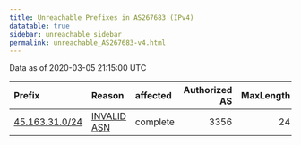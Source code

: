 ```yaml
---
title: Unreachable Prefixes in AS267683 (IPv4)
datatable: true
sidebar: unreachable_sidebar
permalink: unreachable_AS267683-v4.html
---
```


Data as of 2020-03-05 21:15:00 UTC


<div class="datatable-begin"></div>

| Prefix                                                 | Reason                                                                                                 | affected   |   Authorized AS |   MaxLength | Anchor                                         |   unreachable /24s |
|:-------------------------------------------------------|:-------------------------------------------------------------------------------------------------------|:-----------|----------------:|------------:|:-----------------------------------------------|-------------------:|
| [45.163.31.0/24](https://stat.ripe.net/45.163.31.0/24) | [INVALID ASN](https://rpki-validator.ripe.net/announcement-preview?asn=AS267683&prefix=45.163.31.0/24) | complete   |            3356 |          24 | [LACNIC](unreachable_LACNIC_RPKI_Root-v4.html) |                  1 |

<div class="datatable-end"></div>